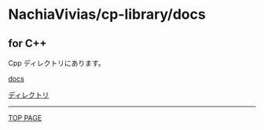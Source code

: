 # NachiaVivias/cp-library/docs

## for C++

Cpp ディレクトリにあります。

[docs](cpp/)

[ディレクトリ](https://github.com/NachiaVivias/cp-library/tree/main/Cpp)

---

[TOP PAGE](https://nachiavivias.github.io/cp-library/)
